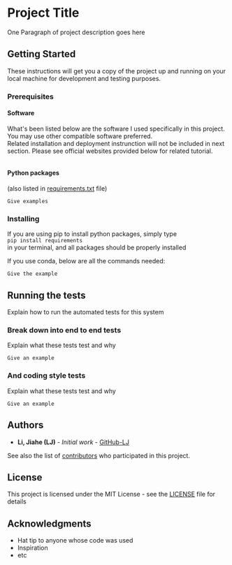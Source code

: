# Project Title

One Paragraph of project description goes here

## Getting Started

These instructions will get you a copy of the project up and running on your local machine for development and testing purposes.

### Prerequisites

#### Software

What's been listed below are the software I used specifically in this project. You may use other compatible software preferred.  
Related installation and deployment instrunction will not be included in next section. Please see official websites provided below for related tutorial.

```

```

#### Python packages
(also listed in [requirements.txt](requirements.txt) file)

```
Give examples
```

### Installing

If you are using pip to install python packages, simply type  
`pip install requirements`  
in your terminal, and all packages should be properly installed

If you use conda, below are all the commands needed:  
```
Give the example
```

## Running the tests

Explain how to run the automated tests for this system

### Break down into end to end tests

Explain what these tests test and why

```
Give an example
```

### And coding style tests

Explain what these tests test and why

```
Give an example
```

## Authors

* **Li, Jiahe (LJ)** - *Initial work* - [GitHub-LJ](https://github.com/LJ-LiJiahe)

See also the list of [contributors](https://github.com/LJ-LiJiahe/Template/contributors) who participated in this project.

## License

This project is licensed under the MIT License - see the [LICENSE](LICENSE) file for details

## Acknowledgments

* Hat tip to anyone whose code was used
* Inspiration
* etc

